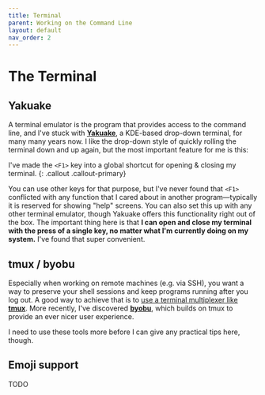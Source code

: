 ```yaml
---
title: Terminal
parent: Working on the Command Line
layout: default
nav_order: 2
---
```


# The Terminal

## Yakuake

A terminal emulator is the program that provides access to the command line, and
I've stuck with [**Yakuake**](https://apps.kde.org/yakuake/), a KDE-based drop-down
terminal, for many many years now.  I like the drop-down style of quickly
rolling the terminal down and up again, but the most important feature for me is
this:

I've made the `<F1>` key into a global shortcut for opening & closing my terminal.
{: .callout .callout-primary}

You can use other keys for that purpose, but I've never found that `<F1>`
conflicted with any function that I cared about in another program—typically it
is reserved for showing "help" screens.  You can also set this up with any other
terminal emulator, though Yakuake offers this functionality right out of the box.
The important thing here is that **I can open and close my terminal with the
press of a single key, no matter what I'm currently doing on my system.**  I've
found that super convenient.

## tmux / byobu

Especially when working on remote machines (e.g. via SSH), you want a way to
preserve your shell sessions and keep programs running after you log out. A good
way to achieve that is to [use a terminal multiplexer like
**tmux**](https://www.howtogeek.com/671422/how-to-use-tmux-on-linux-and-why-its-better-than-screen/). More
recently, I've discovered [**byobu**](https://www.byobu.org/), which builds on
tmux to provide an ever nicer user experience.

I need to use these tools more before I can give any practical tips here,
though.

## Emoji support

TODO

